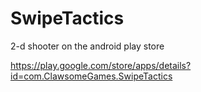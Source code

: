 # SwipeTactics
2-d shooter on the android play store

https://play.google.com/store/apps/details?id=com.ClawsomeGames.SwipeTactics
